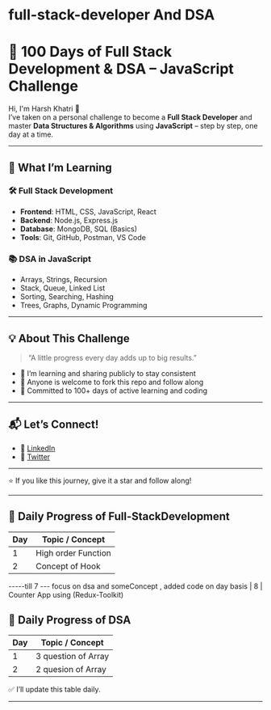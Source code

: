 # full-stack-developer And DSA

# 🚀 100 Days of Full Stack Development & DSA – JavaScript Challenge

Hi, I'm Harsh Khatri 👋  
I’ve taken on a personal challenge to become a **Full Stack Developer** and master **Data Structures & Algorithms** using **JavaScript** – step by step, one day at a time.


--------------------------------------------------------------------------------
## 🧠 What I’m Learning

### 🛠 Full Stack Development
- **Frontend**: HTML, CSS, JavaScript, React
- **Backend**: Node.js, Express.js
- **Database**: MongoDB, SQL (Basics)
- **Tools**: Git, GitHub, Postman, VS Code

### 📚 DSA in JavaScript
- Arrays, Strings, Recursion
- Stack, Queue, Linked List
- Sorting, Searching, Hashing
- Trees, Graphs, Dynamic Programming


-----------------------------------------------------------------------------------

## 💡 About This Challenge

> “A little progress every day adds up to big results.”

- 🌱 I’m learning and sharing publicly to stay consistent
- 🤝 Anyone is welcome to fork this repo and follow along
- 🔁 Committed to 100+ days of active learning and coding

---

## 📬 Let’s Connect!

- 💼 [LinkedIn](https://www.linkedin.com/in/harsh-khatri-631643213/)
- 💼 [Twitter](https://x.com/HarshKhatriH)


---

⭐ If you like this journey, give it a star and follow along!

--------------------------------------------------------------------------------------------

## 📅 Daily Progress of Full-StackDevelopment

| Day | Topic / Concept 
|-----|---------------------|
|  1  | High order Function 
|  2  | Concept of Hook    
-----till 7 --- focus on dsa and someConcept , added code on day basis
|  8  | Counter App using (Redux-Toolkit)         


## 📅 Daily Progress of DSA

| Day | Topic / Concept 
|-----|---------------------|
|  1  | 3 question of Array  
|  2  | 2 quesion of Array
✅ I’ll update this table daily.

---
